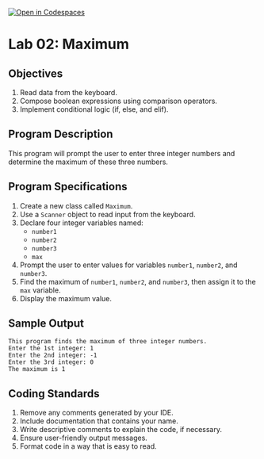 [![Open in Codespaces](https://classroom.github.com/assets/launch-codespace-2972f46106e565e64193e422d61a12cf1da4916b45550586e14ef0a7c637dd04.svg)](https://classroom.github.com/open-in-codespaces?assignment_repo_id=20411216)
# Lab 02: Maximum

## Objectives
1. Read data from the keyboard.
2. Compose boolean expressions using comparison operators.
3. Implement conditional logic (if, else, and elif).

## Program Description
This program will prompt the user to enter three integer numbers and determine the maximum of these three numbers.

## Program Specifications
1. Create a new class called `Maximum`.
2. Use a `Scanner` object to read input from the keyboard.
3. Declare four integer variables named:
   - `number1`
   - `number2`
   - `number3`
   - `max`
4. Prompt the user to enter values for variables `number1`, `number2`, and `number3`.
5. Find the maximum of `number1`, `number2`, and `number3`, then assign it to the `max` variable.
6. Display the maximum value.

## Sample Output
```
This program finds the maximum of three integer numbers.
Enter the 1st integer: 1
Enter the 2nd integer: -1
Enter the 3rd integer: 0
The maximum is 1
```

## Coding Standards
1. Remove any comments generated by your IDE.
2. Include documentation that contains your name.
3. Write descriptive comments to explain the code, if necessary.
4. Ensure user-friendly output messages.
5. Format code in a way that is easy to read.

